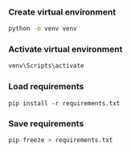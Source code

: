 ### Create virtual environment
```bash
python -m venv venv
```

### Activate virtual environment
```bash
venv\Scripts\activate
```

### Load requirements
```
pip install -r requirements.txt
```

### Save requirements
```bash
pip freeze > requirements.txt
```